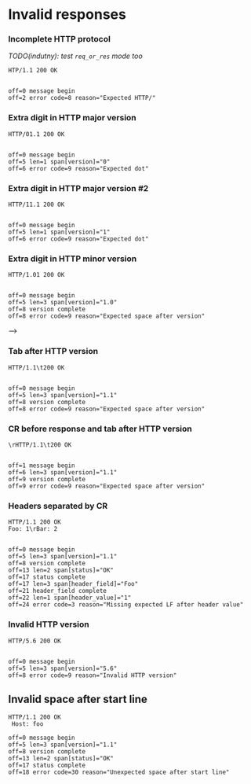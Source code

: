 Invalid responses
=================

### Incomplete HTTP protocol

*TODO(indutny): test `req_or_res` mode too*

<!-- meta={"type": "response-only"} -->
```http
HTP/1.1 200 OK


```

```log
off=0 message begin
off=2 error code=8 reason="Expected HTTP/"
```

### Extra digit in HTTP major version

<!-- meta={"type": "response"} -->
```http
HTTP/01.1 200 OK


```

```log
off=0 message begin
off=5 len=1 span[version]="0"
off=6 error code=9 reason="Expected dot"
```

### Extra digit in HTTP major version #2

<!-- meta={"type": "response"} -->
```http
HTTP/11.1 200 OK


```

```log
off=0 message begin
off=5 len=1 span[version]="1"
off=6 error code=9 reason="Expected dot"
```

### Extra digit in HTTP minor version

<!-- meta={"type": "response"} -->
```http
HTTP/1.01 200 OK


```

```log
off=0 message begin
off=5 len=3 span[version]="1.0"
off=8 version complete
off=8 error code=9 reason="Expected space after version"
```
-->

### Tab after HTTP version

<!-- meta={"type": "response"} -->
```http
HTTP/1.1\t200 OK


```

```log
off=0 message begin
off=5 len=3 span[version]="1.1"
off=8 version complete
off=8 error code=9 reason="Expected space after version"
```

### CR before response and tab after HTTP version

<!-- meta={"type": "response"} -->
```http
\rHTTP/1.1\t200 OK


```

```log
off=1 message begin
off=6 len=3 span[version]="1.1"
off=9 version complete
off=9 error code=9 reason="Expected space after version"
```

### Headers separated by CR

<!-- meta={"type": "response"} -->
```http
HTTP/1.1 200 OK
Foo: 1\rBar: 2


```

```log
off=0 message begin
off=5 len=3 span[version]="1.1"
off=8 version complete
off=13 len=2 span[status]="OK"
off=17 status complete
off=17 len=3 span[header_field]="Foo"
off=21 header_field complete
off=22 len=1 span[header_value]="1"
off=24 error code=3 reason="Missing expected LF after header value"
```

### Invalid HTTP version

<!-- meta={"type": "response"} -->
```http
HTTP/5.6 200 OK


```

```log
off=0 message begin
off=5 len=3 span[version]="5.6"
off=8 error code=9 reason="Invalid HTTP version"
```

## Invalid space after start line

<!-- meta={"type": "response"} -->
```http
HTTP/1.1 200 OK
 Host: foo
```

```log
off=0 message begin
off=5 len=3 span[version]="1.1"
off=8 version complete
off=13 len=2 span[status]="OK"
off=17 status complete
off=18 error code=30 reason="Unexpected space after start line"
```